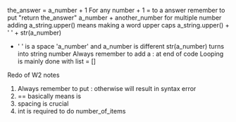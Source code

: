 the_answer = a_number + 1 For any number + 1 = to a answer remember to put "return the_answer"
a_number + another_number for multiple number adding
a_string.upper() means making a word upper caps
a_string.upper() + ' ' + str(a_number) 
 + ' ' is a space
 'a_number' and a_number is different 
 str(a_number) turns into string number
 Always remember to add a : at end of code
 Looping is mainly done with list = []

Redo of W2 notes
 1. Always remember to put : otherwise will result in syntax error
 2. == basically means is 
 3. spacing is crucial
 4. int is required to do number_of_items